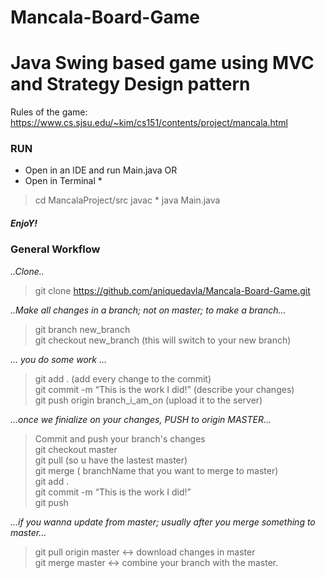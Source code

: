 # Mancala-Board-Game
# Java Swing based game using MVC and Strategy Design pattern

Rules of the game: https://www.cs.sjsu.edu/~kim/cs151/contents/project/mancala.html

### RUN 
* Open in an IDE and run Main.java
OR <br>
* Open in Terminal *
> cd MancalaProject/src
> javac *
> java Main.java

##### EnjoY!

### General Workflow 

*..Clone..*
> git clone https://github.com/aniquedavla/Mancala-Board-Game.git

*..Make all changes in a branch; not on master; to make a branch…*
> git branch new_branch <br/>
> git checkout new_branch (this will switch to your new branch)

*… you do some work …*
> git add . (add every change to the commit) <br/>
> git commit -m “This is the work I did!” (describe your changes)<br/>
> git push origin branch_i_am_on (upload it to the server)<br/>

*…once we finialize on your changes, PUSH to origin MASTER…*
> Commit and push your branch's changes <br/>
> git checkout master<br>
> git pull (so u have the lastest master)<br>
> git merge <brachName> ( branchName that you want to merge to master)<br>
> git add . <br>
> git commit -m “This is the work I did!” <br>
> git push <br>

*…if you wanna update from master; usually after you merge something to master…*
> git pull origin master <-> download changes in master<br/>
> git merge master <-> combine your branch with the master.<br/>
